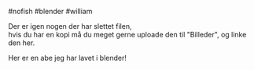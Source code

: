 #nofish #blender #william 

Der er igen nogen der har slettet filen,<br>hvis du har en kopi må du meget gerne uploade den til "Billeder", og linke den her.

Her er en abe jeg har lavet i blender!
